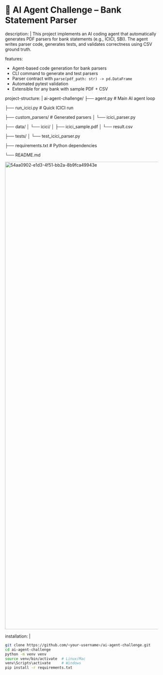 
# 🏦 AI Agent Challenge – Bank Statement Parser

description: |
  This project implements an AI coding agent that automatically generates 
  PDF parsers for bank statements (e.g., ICICI, SBI). 
  The agent writes parser code, generates tests, and validates correctness 
  using CSV ground truth.

features:
  - Agent-based code generation for bank parsers
  - CLI command to generate and test parsers
  - Parser contract with `parse(pdf_path: str) -> pd.DataFrame`
  - Automated pytest validation
  - Extensible for any bank with sample PDF + CSV

project-structure: |
  ai-agent-challenge/
  ├── agent.py                   # Main AI agent loop
  
  ├── run_icici.py               # Quick ICICI run
  
  ├── custom_parsers/            # Generated parsers
      │   └── icici_parser.py
  
  ├── data/
      │   └── icici/
      │       ├── icici_sample.pdf
      │       └── result.csv
      
  ├── tests/
      │   └── test_icici_parser.py
      
  ├── requirements.txt           # Python dependencies
  
  └── README.md


  <img width="1024" height="1536" alt="54aa0902-e1d3-4f51-bb2a-8b9fca49943e" src="https://github.com/user-attachments/assets/89453573-141c-424a-b541-a6a3f7e4c08b" />


installation: |
  ```bash
  git clone https://github.com/<your-username>/ai-agent-challenge.git
  cd ai-agent-challenge
  python -m venv venv
  source venv/bin/activate  # Linux/Mac
  venv\Scripts\activate     # Windows
  pip install -r requirements.txt
